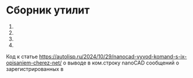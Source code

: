 # Сборник утилит
1. 
2.
3.
4.

Код к статье https://autolisp.ru/2024/10/29/nanocad-vyvod-komand-s-ix-opisaniem-cherez-net/ о выводе в ком.строку nanoCAD сообщений о зарегистрированных в 
